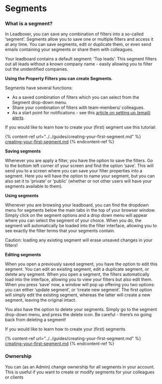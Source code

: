 # Segments

### What is a segment?

In Leadboxer, you can save any combination of filters into a so-called ‘segment’. Segments allow you to save one or multiple filters and access it at any time. You can save segments, edit or duplicate them, or even send emails containing your segments or share them with colleagues.

Your leadboard contains a default segment: ‘Top leads’. This segment filters out all leads without a known company name - easily allowing you to filter out the unidentified companies.

**Using the Property Filters you can create Segments.**&#x20;

Segments have several functions:&#x20;

* As a saved combination of filters which you can select from the Segment drop-down menu.
* Share your combination of filters with team-members/ colleagues.
* As a start point for notifications - see this [article on setting up (email) alerts](notifications.md).

If you would like to learn how to create your (first) segment use this tutorial:

{% content-ref url="../../guides/creating-your-first-segment.md" %}
[creating-your-first-segment.md](../../guides/creating-your-first-segment.md)
{% endcontent-ref %}

**Saving segments**

Whenever you are apply a filter, you have the option to save the filters. Go to the bottom left corner of your screen and find the option ‘save’. This will send you to a screen where you can save your filter properties into a segment. Here you will have the option to name your segment, but you can also set it to ‘private’ or ‘public’ (whether or not other users will have your segments available to them).

**Using segments**

Whenever you are browsing your leadboard, you can find the dropdown menu for segments below the main tabs in the top of your browser window. Simply click on the segment options and a drop down menu will appear where you can select the segment of your choice. When you do, the segment will automatically be loaded into the filter interface, allowing you to see exactly the filter terms that your segments contain.

Caution: loading any existing segment will erase unsaved changes in your filters!

**Editing segments**

When you open a previously saved segment, you have the option to edit this segment. You can edit an existing segment, edit a duplicate segment, or delete any segment. When you open a segment, the filters automatically load into the interface, allowing you to view your filters but also edit them. When you press ‘save’ now, a window will pop up offering you two options: you can either ‘update segment’, or ‘create new segment’. The first option will simply edit the existing segment, whereas the latter will create a new segment, leaving the original intact.

You also have the option to delete your segments. Simply go to the segment drop-down menu, and press the delete icon. Be careful - there’s no going back from deleting a segment!

If you would like to learn how to create your (first) segments

{% content-ref url="../../guides/creating-your-first-segment.md" %}
[creating-your-first-segment.md](../../guides/creating-your-first-segment.md)
{% endcontent-ref %}

### Ownership

You can (as an Admin) change ownership for all segments in your account. This is useful if you want to create or modify segments for your colleagues or clients

<figure><img src="https://wp.leadboxer.com/wp-content/uploads/LeadBoxer_App-3-1-1.png" alt=""><figcaption></figcaption></figure>
